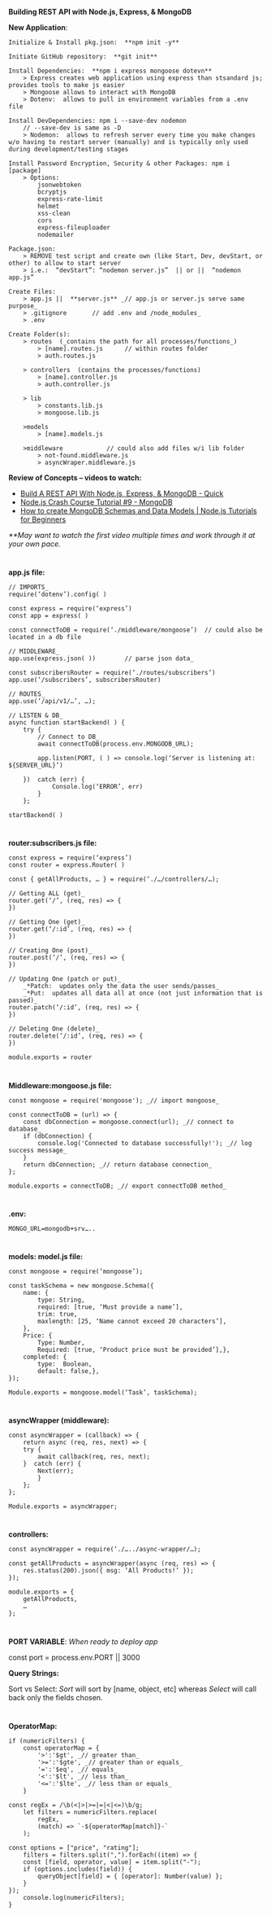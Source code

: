 **Building REST API with Node.js, Express, & MongoDB**

**New Application**:

	Initialize & Install pkg.json:  **npm init -y**

	Initiate GitHub repository:  **git init**

	Install Dependencies:  **npm i express mongoose dotevn**
		> Express creates web application using express than stsandard js; provides tools to make js easier
		> Mongoose allows to interact with MongoDB
		> Dotenv:  allows to pull in environment variables from a .env file

	Install DevDependencies: npm i --save-dev nodemon 
		// --save-dev is same as -D
		> Nodemon:  allows to refresh server every time you make changes w/o having to restart server (manually) and is typically only used during development/testing stages

	Install Password Encryption, Security & other Packages: npm i [package]
		> Options:
			jsonwebtoken
			bcryptjs
			express-rate-limit
			helmet
			xss-clean
			cors
			express-fileuploader
			nodemailer

	Package.json:
		> REMOVE test script and create own (like Start, Dev, devStart, or other) to allow to start server
		> i.e.:  “devStart”: “nodemon server.js”  || or ||  “nodemon app.js”

	Create Files:
		> app.js ||  **server.js** _// app.js or server.js serve same purpose_
		> .gitignore       // add .env and /node_modules_
		> .env

	Create Folder(s):
		> routes  (_contains the path for all processes/functions_)
			> [name].routes.js      // within routes folder
			> auth.routes.js

		> controllers  (contains the processes/functions)
			> [name].controller.js
			> auth.controller.js

		> lib
			> constants.lib.js
			> mongoose.lib.js

		>models
			> [name].models.js

		>middleware            // could also add files w/i lib folder
			> not-found.middleware.js
			> asyncWraper.middleware.js

**Review of Concepts – videos to watch:**

-   [Build A REST API With Node.js, Express, & MongoDB - Quick](https://www.youtube.com/watch?v=fgTGADljAeg&pp=ygUSbW9uZ29kYiBhbmQgbm9kZWpz)
-   [Node.js Crash Course Tutorial #9 - MongoDB](https://www.youtube.com/watch?v=bxsemcrY4gQ)
-   [How to create MongoDB Schemas and Data Models | Node.js Tutorials for Beginners](https://www.youtube.com/watch?v=jZ-dzj6ut54)

_**May want to watch the first video multiple times and work through it at your own pace._

#
**app.js file:**

	// IMPORTS_
	require(‘dotenv’).config( )

	const express = require(‘express’)
	const app = express( )

	const connectToDB = require(‘./middleware/mongoose’)  // could also be located in a db file

	// MIDDLEWARE_
	app.use(express.json( ))  		// parse json data_

	const subscribersRouter = require(‘./routes/subscribers’)
	app.use(‘/subscribers’, subscribersRouter)

	// ROUTES_
	app.use(‘/api/v1/…’, …);

	// LISTEN & DB_
	async function startBackend( ) {
		try {
			// Connect to DB_
			await connectToDB(process.env.MONGODB_URL);

			app.listen(PORT, ( ) => console.log(‘Server is listening at: ${SERVER_URL}’)

		})  catch (err) {
				Console.log(‘ERROR’, err)
			}
		};

	startBackend( )

#
**router:subscribers.js file:**

	const express = require(‘express’)
	const router = express.Router( )

	const { getAllProducts, … } = require(‘./…/controllers/…);

	// Getting ALL (get)_
	router.get(‘/’, (req, res) => {
	})

	// Getting One (get)_
	router.get(‘/:id’, (req, res) => {
	})

	// Creating One (post)_
	router.post(‘/’, (req, res) => {
	})

	// Updating One (patch or put)_
		_*Patch:  updates only the data the user sends/passes_
		_*Put:  updates all data all at once (not just information that is passed)_
	router.patch(‘/:id’, (req, res) => {
	})

	// Deleting One (delete)_
	router.delete(‘/:id’, (req, res) => {
	})

	module.exports = router

#
**Middleware:mongoose.js file:**

	const mongoose = require('mongoose'); _// import mongoose_

	const connectToDB = (url) => {
		const dbConnection = mongoose.connect(url); _// connect to database_
		if (dbConnection) {
			console.log('Connected to database successfully!'); _// log success message_
		}
		return dbConnection; _// return database connection_
	};

	module.exports = connectToDB; _// export connectToDB method_

#
**.env:**

	MONGO_URL=mongodb+srv…..
#
**models: model.js file:**

	const mongoose = require(‘mongoose’);

	const taskSchema = new mongoose.Schema({
		name: {
			type: String,
			required: [true, ‘Must provide a name’],
			trim: true,
			maxlength: [25, ‘Name cannot exceed 20 characters’],
		},
		Price: {
			Type: Number,
			Required: [true, ‘Product price must be provided’],},
		completed: {
			type:  Boolean,
			default: false,},
	});

	Module.exports = mongoose.model(‘Task’, taskSchema);

   #
   **asyncWrapper (middleware):**

	const asyncWrapper = (callback) => {
		return async (req, res, next) => {
		try {
			await callback(req, res, next);
		}  catch (err) {
			Next(err);
			}
		};
	};

	Module.exports = asyncWrapper;
#
**controllers:**

	const asyncWrapper = require(‘./…../async-wrapper/…);

	const getAllProducts = asyncWrapper(async (req, res) => {
		res.status(200).json({ msg: ‘All Products!’ });
	});

	module.exports = {
		getAllProducts,
		…
	};
#
**PORT VARIABLE**: _When ready to deploy app_

const port = process.env.PORT || 3000

**Query Strings:**

Sort vs Select: _Sort_ will sort by [name, object, etc] whereas _Select_ will call back only the fields chosen.
#
**OperatorMap:**

	if (numericFilters) {
		const operatorMap = {
			'>':'$gt', _// greater than_
			'>=':'$gte', _// greater than or equals_
			'=':'$eq', _// equals_
			'<':'$lt', _// less than_
			'<=':'$lte', _// less than or equals_
		}

	const regEx = /\b(<|>|>=|=|<|<=)\b/g;
		let filters = numericFilters.replace(
			regEx,
			(match) => `-${operatorMap[match]}-`
		);

	const options = ["price", "rating"];
		filters = filters.split(",").forEach((item) => {
		const [field, operator, value] = item.split("-");
		if (options.includes(field)) {
			queryObject[field] = { [operator]: Number(value) };
		}
	});
		console.log(numericFilters);
	}
#